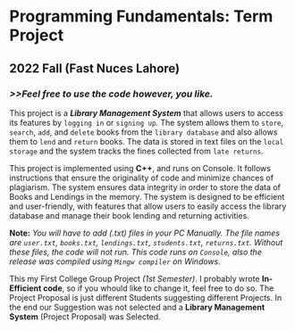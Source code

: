 # Programming Fundamentals: Term Project
## 2022 Fall (Fast Nuces Lahore)
### *>>Feel free to use the code however, you like.*

This project is a _**Library Management System**_ that allows users to access its features by `logging in` or `signing up`.
The system allows them to `store`, `search`, `add`, and `delete` books from the `library database` and also allows them to `lend` and `return` books.
The data is stored in text files on the `local storage` and the system tracks the fines collected from `late returns`.

This project is implemented using **C++**, and runs on Console.
It follows instructions that ensure the originality of code and minimize chances of plagiarism. 
The system ensures data integrity in order to store the data of Books and Lendings in the memory. 
The system is designed to be efficient and user-friendly, with features that allow users to easily access the library database and manage their book lending and returning activities.

**Note:** *You will have to add (.txt) files in your PC Manually. The file names are `user.txt`, `books.txt`, `lendings.txt`, `students.txt`, `returns.txt`. Without these files, the code will not run. This code runs on `Console`, also the release was compiled using `Mingw compiler` on Windows.*

This my First College Group Project *(1st Semester)*. 
I probably wrote **In-Efficient code**, so if you whould like to change it, feel free to do so.
The Project Proposal is just different Students suggesting different Projects. 
In the end our Suggestion was not selected and a **Library Management System** (Project Proposal) was Selected.

